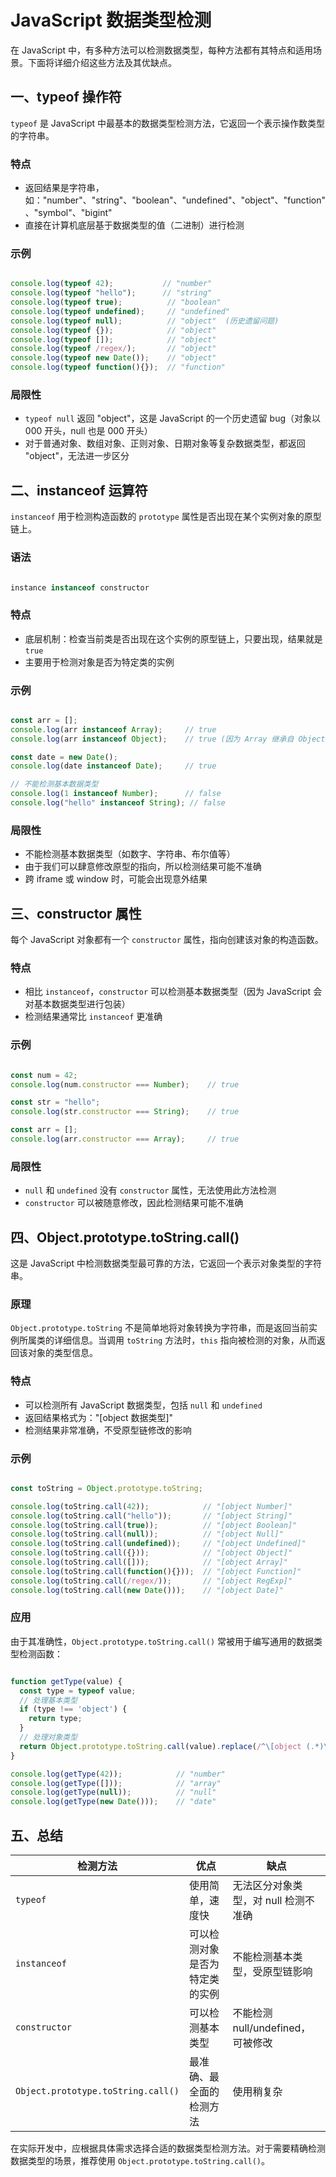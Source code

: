 # JavaScript 数据类型检测

在 JavaScript 中，有多种方法可以检测数据类型，每种方法都有其特点和适用场景。下面将详细介绍这些方法及其优缺点。

## 一、typeof 操作符

`typeof` 是 JavaScript 中最基本的数据类型检测方法，它返回一个表示操作数类型的字符串。

### 特点
- 返回结果是字符串，如："number"、"string"、"boolean"、"undefined"、"object"、"function"、"symbol"、"bigint"
- 直接在计算机底层基于数据类型的值（二进制）进行检测

### 示例
```javascript

console.log(typeof 42);           // "number"
console.log(typeof "hello");      // "string"
console.log(typeof true);          // "boolean"
console.log(typeof undefined);     // "undefined"
console.log(typeof null);          // "object"  (历史遗留问题)
console.log(typeof {});            // "object"
console.log(typeof []);            // "object"
console.log(typeof /regex/);       // "object"
console.log(typeof new Date());    // "object"
console.log(typeof function(){});  // "function"
```


### 局限性
- `typeof null` 返回 "object"，这是 JavaScript 的一个历史遗留 bug（对象以 000 开头，null 也是 000 开头）
- 对于普通对象、数组对象、正则对象、日期对象等复杂数据类型，都返回 "object"，无法进一步区分

## 二、instanceof 运算符

`instanceof` 用于检测构造函数的 `prototype` 属性是否出现在某个实例对象的原型链上。

### 语法
```javascript

instance instanceof constructor
```


### 特点
- 底层机制：检查当前类是否出现在这个实例的原型链上，只要出现，结果就是 `true`
- 主要用于检测对象是否为特定类的实例

### 示例
```javascript

const arr = [];
console.log(arr instanceof Array);     // true
console.log(arr instanceof Object);    // true (因为 Array 继承自 Object)

const date = new Date();
console.log(date instanceof Date);     // true

// 不能检测基本数据类型
console.log(1 instanceof Number);      // false
console.log("hello" instanceof String); // false
```


### 局限性
- 不能检测基本数据类型（如数字、字符串、布尔值等）
- 由于我们可以肆意修改原型的指向，所以检测结果可能不准确
- 跨 iframe 或 window 时，可能会出现意外结果

## 三、constructor 属性

每个 JavaScript 对象都有一个 `constructor` 属性，指向创建该对象的构造函数。

### 特点
- 相比 `instanceof`，`constructor` 可以检测基本数据类型（因为 JavaScript 会对基本数据类型进行包装）
- 检测结果通常比 `instanceof` 更准确

### 示例
```javascript

const num = 42;
console.log(num.constructor === Number);    // true

const str = "hello";
console.log(str.constructor === String);    // true

const arr = [];
console.log(arr.constructor === Array);     // true
```


### 局限性
- `null` 和 `undefined` 没有 `constructor` 属性，无法使用此方法检测
- `constructor` 可以被随意修改，因此检测结果可能不准确

## 四、Object.prototype.toString.call()

这是 JavaScript 中检测数据类型最可靠的方法，它返回一个表示对象类型的字符串。

### 原理
`Object.prototype.toString` 不是简单地将对象转换为字符串，而是返回当前实例所属类的详细信息。当调用 `toString` 方法时，`this` 指向被检测的对象，从而返回该对象的类型信息。

### 特点
- 可以检测所有 JavaScript 数据类型，包括 `null` 和 `undefined`
- 返回结果格式为："[object 数据类型]"
- 检测结果非常准确，不受原型链修改的影响

### 示例
```javascript

const toString = Object.prototype.toString;

console.log(toString.call(42));            // "[object Number]"
console.log(toString.call("hello"));       // "[object String]"
console.log(toString.call(true));          // "[object Boolean]"
console.log(toString.call(null));          // "[object Null]"
console.log(toString.call(undefined));     // "[object Undefined]"
console.log(toString.call({}));            // "[object Object]"
console.log(toString.call([]));            // "[object Array]"
console.log(toString.call(function(){}));  // "[object Function]"
console.log(toString.call(/regex/));       // "[object RegExp]"
console.log(toString.call(new Date()));    // "[object Date]"
```


### 应用
由于其准确性，`Object.prototype.toString.call()` 常被用于编写通用的数据类型检测函数：

```javascript

function getType(value) {
  const type = typeof value;
  // 处理基本类型
  if (type !== 'object') {
    return type;
  }
  // 处理对象类型
  return Object.prototype.toString.call(value).replace(/^\[object (.*)\]$/, '$1').toLowerCase();
}

console.log(getType(42));            // "number"
console.log(getType([]));            // "array"
console.log(getType(null));          // "null"
console.log(getType(new Date()));    // "date"
```


## 五、总结

| 检测方法 | 优点 | 缺点 |
|---------|------|------|
| `typeof` | 使用简单，速度快 | 无法区分对象类型，对 null 检测不准确 |
| `instanceof` | 可以检测对象是否为特定类的实例 | 不能检测基本类型，受原型链影响 |
| `constructor` | 可以检测基本类型 | 不能检测 null/undefined，可被修改 |
| `Object.prototype.toString.call()` | 最准确、最全面的检测方法 | 使用稍复杂 |

在实际开发中，应根据具体需求选择合适的数据类型检测方法。对于需要精确检测数据类型的场景，推荐使用 `Object.prototype.toString.call()`。